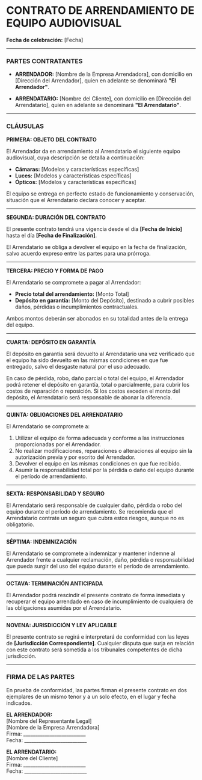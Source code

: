 # **CONTRATO DE ARRENDAMIENTO DE EQUIPO AUDIOVISUAL**

**Fecha de celebración:** [Fecha]

---

### **PARTES CONTRATANTES**

- **ARRENDADOR:** [Nombre de la Empresa Arrendadora], con domicilio en [Dirección del Arrendador], quien en adelante se denominará **"El Arrendador"**.

- **ARRENDATARIO:** [Nombre del Cliente], con domicilio en [Dirección del Arrendatario], quien en adelante se denominará **"El Arrendatario"**.

---

### **CLÁUSULAS**

**PRIMERA: OBJETO DEL CONTRATO**

El Arrendador da en arrendamiento al Arrendatario el siguiente equipo audiovisual, cuya descripción se detalla a continuación:

- **Cámaras:** [Modelos y características específicas]
- **Luces:** [Modelos y características específicas]
- **Ópticos:** [Modelos y características específicas]

El equipo se entrega en perfecto estado de funcionamiento y conservación, situación que el Arrendatario declara conocer y aceptar.

---

**SEGUNDA: DURACIÓN DEL CONTRATO**

El presente contrato tendrá una vigencia desde el día **[Fecha de Inicio]** hasta el día **[Fecha de Finalización]**. 

El Arrendatario se obliga a devolver el equipo en la fecha de finalización, salvo acuerdo expreso entre las partes para una prórroga.

---

**TERCERA: PRECIO Y FORMA DE PAGO**

El Arrendatario se compromete a pagar al Arrendador:

- **Precio total del arrendamiento:** [Monto Total]  
- **Depósito en garantía:** [Monto del Depósito], destinado a cubrir posibles daños, pérdidas o incumplimientos contractuales.

Ambos montos deberán ser abonados en su totalidad antes de la entrega del equipo.

---

**CUARTA: DEPÓSITO EN GARANTÍA**

El depósito en garantía será devuelto al Arrendatario una vez verificado que el equipo ha sido devuelto en las mismas condiciones en que fue entregado, salvo el desgaste natural por el uso adecuado.

En caso de pérdida, robo, daño parcial o total del equipo, el Arrendador podrá retener el depósito en garantía, total o parcialmente, para cubrir los costos de reparación o reposición. Si los costos exceden el monto del depósito, el Arrendatario será responsable de abonar la diferencia.

---

**QUINTA: OBLIGACIONES DEL ARRENDATARIO**

El Arrendatario se compromete a:

1. Utilizar el equipo de forma adecuada y conforme a las instrucciones proporcionadas por el Arrendador.
2. No realizar modificaciones, reparaciones o alteraciones al equipo sin la autorización previa y por escrito del Arrendador.
3. Devolver el equipo en las mismas condiciones en que fue recibido.
4. Asumir la responsabilidad total por la pérdida o daño del equipo durante el período de arrendamiento.

---

**SEXTA: RESPONSABILIDAD Y SEGURO**

El Arrendatario será responsable de cualquier daño, pérdida o robo del equipo durante el período de arrendamiento. Se recomienda que el Arrendatario contrate un seguro que cubra estos riesgos, aunque no es obligatorio.

---

**SÉPTIMA: INDEMNIZACIÓN**

El Arrendatario se compromete a indemnizar y mantener indemne al Arrendador frente a cualquier reclamación, daño, pérdida o responsabilidad que pueda surgir del uso del equipo durante el período de arrendamiento.

---

**OCTAVA: TERMINACIÓN ANTICIPADA**

El Arrendador podrá rescindir el presente contrato de forma inmediata y recuperar el equipo arrendado en caso de incumplimiento de cualquiera de las obligaciones asumidas por el Arrendatario.

---

**NOVENA: JURISDICCIÓN Y LEY APLICABLE**

El presente contrato se regirá e interpretará de conformidad con las leyes de **[Jurisdicción Correspondiente]**. Cualquier disputa que surja en relación con este contrato será sometida a los tribunales competentes de dicha jurisdicción.

---

### **FIRMA DE LAS PARTES**

En prueba de conformidad, las partes firman el presente contrato en dos ejemplares de un mismo tenor y a un solo efecto, en el lugar y fecha indicados.

**EL ARRENDADOR:**  
[Nombre del Representante Legal]  
[Nombre de la Empresa Arrendadora]  
Firma: __________________________  
Fecha: __________________________  

**EL ARRENDATARIO:**  
[Nombre del Cliente]  
Firma: __________________________  
Fecha: __________________________

